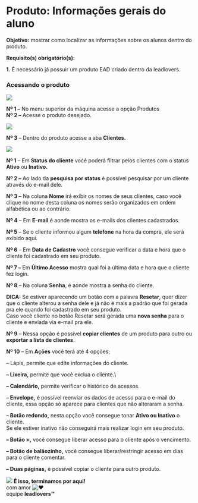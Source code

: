 # Produto: Informações gerais do aluno

**Objetivo:** mostrar como localizar as informações sobre os alunos dentro do produto.

**Requisito(s) obrigatório(s):**

**1.** É necessário já possuir um produto EAD criado dentro da leadlovers.

### **Acessando o produto**

[![](https://legado.leadlovers.site/wp-content/uploads/2020/09/produtos\_-cadastrar-clientes-manualmente-360042921234\_mceclip0.png)](http://legado.leadlovers.site/wp-content/uploads/2020/09/produtos\_-cadastrar-clientes-manualmente-360042921234\_mceclip0.png)

**Nº 1 –** No menu superior da máquina acesse a opção Produtos\
**Nº 2 –** Acesse o produto desejado.

[![](https://legado.leadlovers.site/wp-content/uploads/2020/09/produto\_-informaes-gerais-do-aluno-360042922074\_mceclip0-1.png)](http://legado.leadlovers.site/wp-content/uploads/2020/09/produto\_-informaes-gerais-do-aluno-360042922074\_mceclip0-1.png)

**Nº 3** – Dentro do produto acesse a aba **Clientes.**

[![](https://legado.leadlovers.site/wp-content/uploads/2020/09/produto\_-informaes-gerais-do-aluno-360042922074\_mceclip0-1-2.png)](http://legado.leadlovers.site/wp-content/uploads/2020/09/produto\_-informaes-gerais-do-aluno-360042922074\_mceclip0-1-2.png)

**Nº 1** – Em **Status do cliente** você poderá filtrar pelos clientes com o status **Ativo** ou **Inativo.**

**Nº 2 –** Ao lado da **pesquisa por status** é possível pesquisar por um cliente através do e-mail dele.

**Nº 3** – Na coluna **Nome** irá exibir os nomes de seus clientes, caso você clique no nome desta coluna os nomes serão organizados em ordem alfabética ou ao contrário.

**Nº 4** – Em **E-mail** é aonde mostra os e-mails dos clientes cadastrados.

**Nº 5** – Se o cliente informou algum **telefone** na hora da compra, ele será exibido aqui.

**Nº 6** – Em **Data de Cadastro** você consegue verificar a data e hora que o cliente foi cadastrado em seu produto.

**Nº 7 –** Em **Último Acesso** mostra qual foi a última data e hora que o cliente fez login.

**Nº 8** – Na coluna **Senha**, é aonde mostra a senha do cliente.

**DICA:** Se estiver aparecendo um botão com a palavra **Resetar**, quer dizer que o cliente alterou a senha dele e já não é mais a padrão que foi gerada pra ele quando foi cadastrado em seu produto.\
Caso você cliente no botão Resetar será gerada uma **nova senha** para o cliente e enviada via e-mail pra ele.

**Nº 9** – Nessa opção é possível **copiar clientes** de um produto para outro ou **exportar a lista de clientes**.

**Nº 10** – Em **Ações** você terá até 4 opções;

– Lápis, permite que edite informações do cliente.

**– Lixeira,** permite que você exclua o cliente.\


**– Calendário,** permite verificar o histórico de acessos.

**– Envelope,** é possível reenviar os dados de acesso para o e-mail do cliente, essa opção só aparece para clientes que não alteraram a senha.

**– Botão redondo,** nesta opção você consegue tonar **Ativo ou Inativo** o cliente.\
Se ele estiver inativo não conseguirá mais realizar login em seu produto.

**– Botão +,** você consegue liberar acesso para o cliente após o vencimento.

**– Botão de balãozinho,** você consegue liberar/restringir acesso em dias para o cliente comentar.

**– Duas páginas,** é possível copiar o cliente para outro produto.

![](https://legado.leadlovers.site/wp-content/uploads/2020/09/1f3c1.svg) **É isso, terminamos por aqui!**\
com amor ![❤](https://legado.leadlovers.site/wp-content/uploads/2020/09/2764.svg)\
equipe **leadlovers™**
